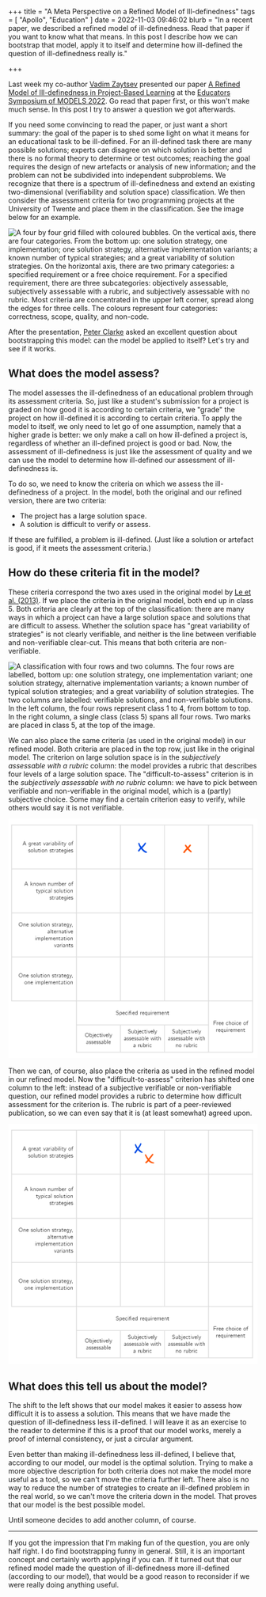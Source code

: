 +++
title = "A Meta Perspective on a Refined Model of Ill-definedness"
tags = [ "Apollo", "Education" ]
date = 2022-11-03 09:46:02
blurb = "In a recent paper, we described a refined model of ill-definedness. Read that paper if you want to know what that means. In this post I describe how we can bootstrap that model, apply it to itself and determine how ill-defined the question of ill-definedness really is."

+++

Last week my co-author [Vadim Zaytsev](https://grammarware.net) presented our paper [A Refined Model of Ill-definedness in Project-Based Learning](/research/ill-definedness_edusymp2022) at the [Educators Symposium of MODELS 2022](https://conf.researchr.org/track/models-2022/models-2022-educators-symposium). Go read that paper first, or this won't make much sense. In this post I try to answer a question we got afterwards.

If you need some convincing to read the paper, or just want a short summary: the goal of the paper is to shed some light on what it means for an educational task to be ill-defined. For an ill-defined task there are many possible solutions; experts can disagree on which solution is better and there is no formal theory to determine or test outcomes; reaching the goal requires the design of new artefacts or analysis of new information; and the problem can not be subdivided into independent subproblems. We recognize that there is a spectrum of ill-definedness and extend an existing two-dimensional (verifiability and solution space) classification. We then consider the assessment criteria for two programming projects at the University of Twente and place them in the classification. See the image below for an example.

![A four by four grid filled with coloured bubbles. On the vertical axis, there are four categories. From the bottom up: one solution strategy, one implementation; one solution strategy, alternative implementation variants; a known number of typical strategies; and a great variability of solution strategies. On the horizontal axis, there are two primary categories: a specified requirement or a free choice requirement. For a specified requirement, there are three subcategories: objectively assessable, subjectively assessable with a rubric, and subjectively assessable with no rubric. Most criteria are concentrated in the upper left corner, spread along the edges for three cells. The colours represent four categories: correctness, scope, quality, and non-code.](assets/20221029-a-meta-perspective-on-a-refined-model-of-ill-definedness/criteria_ss.png "Our refined classification of assessment criteria in the programming project of Technical Computer Science's second module.")

After the presentation, [Peter Clarke](https://www.cis.fiu.edu/faculty-staff/clarke-peter-j/) asked an excellent question about bootstrapping this model: can the model be applied to itself? Let's try and see if it works.

## What does the model assess?

The model assesses the ill-definedness of an educational problem through its assessment criteria. So, just like a student's submission for a project is graded on how good it is according to certain criteria, we "grade" the project on how ill-defined it is according to certain criteria. To apply the model to itself, we only need to let go of one assumption, namely that a higher grade is better: we only make a call on how ill-defined a project is, regardless of whether an ill-defined project is good or bad. Now, the assessment of ill-definedness is just like the assessment of quality and we can use the model to determine how ill-defined our assessment of ill-definedness is.

To do so, we need to know the criteria on which we assess the ill-definedness of a project. In the model, both the original and our refined version, there are two criteria:

- The project has a large solution space.
- A solution is difficult to verify or assess.

If these are fulfilled, a problem is ill-defined. (Just like a solution or artefact is good, if it meets the assessment criteria.)

## How do these criteria fit in the model?

These criteria correspond the two axes used in the original model by [Le et al. (2013)](https://doi.org/10.1109/TLT.2013.16). If we place the criteria in the original model, both end up in class 5. Both criteria are clearly at the top of the classification: there are many ways in which a project can have a large solution space and solutions that are difficult to assess. Whether the solution space has "great variability of strategies" is not clearly verifiable, and neither is the line between verifiable and non-verifiable clear-cut. This means that both criteria are non-verifiable.

![A classification with four rows and two columns. The four rows are labelled, bottom up: one solution strategy, one implementation variant; one solution strategy, alternative implementation variants; a known number of typical solution strategies; and a great variability of solution strategies. The two columns are labelled: verifiable solutions, and non-verifiable solutions. In the left column, the four rows represent class 1 to 4, from bottom to top. In the right column, a single class (class 5) spans all four rows. Two marks are placed in class 5, at the top of the image.](assets/20221029-a-meta-perspective-on-a-refined-model-of-ill-definedness/image-20221029104708341.png "Criteria of the original model presented in the original model.")

We can also place the same criteria (as used in the original model) in our refined model. Both criteria are placed in the top row, just like in the original model. The criterion on large solution space is in the *subjectively assessable with a rubric* column: the model provides a rubric that describes four levels of a large solution space. The "difficult-to-assess" criterion is in the *subjectively assessable with no rubric* column: we have to pick between verifiable and non-verifiable in the original model, which is a (partly) subjective choice. Some may find a certain criterion easy to verify, while others would say it is not verifiable.

![The same four by four grid used for our refined classification, now with two marks in the top row "a great variability of solution strategies" and in the two columns "subjectively assessable with a rubric" and "with no rubric" respectively.](assets/20221029-a-meta-perspective-on-a-refined-model-of-ill-definedness/image-20221029111742050.png "Criteria of the original model presented in the refined model.")

Then we can, of course, also place the criteria as used in the refined model in our refined model. Now the "difficult-to-assess" criterion has shifted one column to the left: instead of a subjective verifiable or non-verifiable question, our refined model provides a rubric to determine how difficult assessment for the criterion is. The rubric is part of a peer-reviewed publication, so we can even say that it is (at least somewhat) agreed upon.

![The same four by four grid classification as in the previous image, now with both marks in the cell labelled "a great variability of solution strategies" and "subjectively assessable with a rubric".](assets/20221029-a-meta-perspective-on-a-refined-model-of-ill-definedness/image-20221029112951208.png "Criteria of the refined model presented in the refined model.")

## What does this tell us about the model?

The shift to the left shows that our model makes it easier to assess how difficult it is to assess a solution. This means that we have made the question of ill-definedness less ill-defined. I will leave it as an exercise to the reader to determine if this is a proof that our model works, merely a proof of internal consistency, or just a circular argument.

Even better than making ill-definedness less ill-defined, I believe that, according to our model, our model is the optimal solution. Trying to make a more objective description for both criteria does not make the model more useful as a tool, so we can't move the criteria further left. There also is no way to reduce the number of strategies to create an ill-defined problem in the real world, so we can't move the criteria down in the model. That proves that our model is the best possible model. 

Until someone decides to add another column, of course.

---

If you got the impression that I'm making fun of the question, you are only half right. I do find bootstrapping funny in general. Still, it is an important concept and certainly worth applying if you can. If it turned out that our refined model made the question of ill-definedness more ill-defined (according to our model), that would be a good reason to reconsider if we were really doing anything useful.
